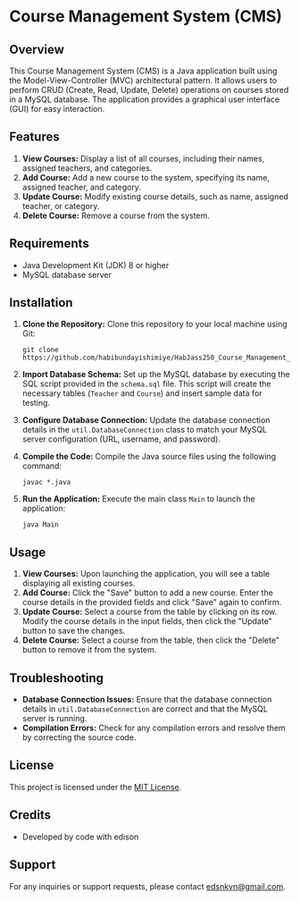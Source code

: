 # Course Management System (CMS)

## Overview
This Course Management System (CMS) is a Java application built using the Model-View-Controller (MVC) architectural pattern.
It allows users to perform CRUD (Create, Read, Update, Delete) operations on courses stored in a MySQL database. The application provides a graphical user interface (GUI) for easy interaction.

## Features
1. **View Courses:** Display a list of all courses, including their names, assigned teachers, and categories.
2. **Add Course:** Add a new course to the system, specifying its name, assigned teacher, and category.
3. **Update Course:** Modify existing course details, such as name, assigned teacher, or category.
4. **Delete Course:** Remove a course from the system.

## Requirements
- Java Development Kit (JDK) 8 or higher
- MySQL database server

## Installation
1. **Clone the Repository:** Clone this repository to your local machine using Git:
   ```
   git clone https://github.com/habibundayishimiye/HabJass250_Course_Management_System
   
   ```

2. **Import Database Schema:** Set up the MySQL database by executing the SQL script provided in the `schema.sql` file. This script will create the necessary tables (`Teacher` and `Course`) and insert sample data for testing.

3. **Configure Database Connection:** Update the database connection details in the `util.DatabaseConnection` class to match your MySQL server configuration (URL, username, and password).

4. **Compile the Code:** Compile the Java source files using the following command:
   ```
   javac *.java
   ```

5. **Run the Application:** Execute the main class `Main` to launch the application:
   ```
   java Main
   ```

## Usage
1. **View Courses:** Upon launching the application, you will see a table displaying all existing courses.
2. **Add Course:** Click the "Save" button to add a new course. Enter the course details in the provided fields and click "Save" again to confirm.
3. **Update Course:** Select a course from the table by clicking on its row. Modify the course details in the input fields, then click the "Update" button to save the changes.
4. **Delete Course:** Select a course from the table, then click the "Delete" button to remove it from the system.

## Troubleshooting
- **Database Connection Issues:** Ensure that the database connection details in `util.DatabaseConnection` are correct and that the MySQL server is running.
- **Compilation Errors:** Check for any compilation errors and resolve them by correcting the source code.

## License
This project is licensed under the [MIT License](LICENSE).

## Credits
- Developed by code with edison

## Support
For any inquiries or support requests, please contact edsnkvn@gmail.com.
